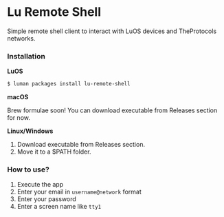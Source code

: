 # Lu Remote Shell
Simple remote shell client to interact with LuOS devices and TheProtocols networks.

### Installation

**LuOS**

```bash
$ luman packages install lu-remote-shell
```

**macOS**

Brew formulae soon! You can download executable from Releases section for now.

**Linux/Windows**

1. Download executable from Releases section.
2. Move it to a $PATH folder.

### How to use?

1. Execute the app
2. Enter your email in `username@network` format
3. Enter your password
4. Enter a screen name like `tty1`
